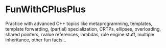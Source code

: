 # FunWithCPlusPlus

Practice with advanced C++ topics like metaprogramming, templates, template forwarding, (partial) specialization, CRTPs, ellipses, overloading, shared pointers, rvalue references, lambdas, rule engine stuff, multiple inheritance, other fun facts...

